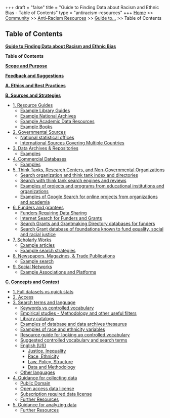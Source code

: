 +++
draft = "false"
title = "Guide to Finding Data about Racism and Ethnic Bias - Table of Contents"
type = "antiracism-resources"
+++
[Home](/) >> [Community](/community/) >> [Anti-Racism Resources](/community/antiracism-resources/) >> [Guide to...](/community/antiracism-resources-guide/) >> Table of Contents

## Table of Contents

**[Guide to Finding Data about Racism and Ethnic Bias](/community/antiracism-resources-guide/)**

**Table of Contents**

**[Scope and Purpose](/community/antiracism-resources-guide/#scope-and-purpose)**

**[Feedback and Suggestions](/community/antiracism-resources-guide/#feedback-and-suggestions)**

**[A. Ethics and Best Practices](/community/antiracism-resources-guide/a-ethics-and-best-practices)**

**[B. Sources and Strategies](/community/antiracism-resources-guide/b-sources-and-strategies)**

- [1\. Resource Guides](/community/antiracism-resources-guide/b-sources-and-strategies#1-resource-guides)
  - [Example Library Guides](/community/antiracism-resources-guide/b-sources-and-strategies#example-library-guides)
  - [Example National Archives](/community/antiracism-resources-guide/b-sources-and-strategies#example-national-archives)
  - [Example Academic Data Resources](/community/antiracism-resources-guide/b-sources-and-strategies#example-academic-data-resources)
  - [Example Books](/community/antiracism-resources-guide/b-sources-and-strategies#example-books)
- [2\. Governmental Sources](/community/antiracism-resources-guide/b-sources-and-strategies#2-governmental-sources)
  - [National statistical offices](/community/antiracism-resources-guide/b-sources-and-strategies#national-statistical-offices)
  - [International Sources Covering Multiple Countries](/community/antiracism-resources-guide/b-sources-and-strategies#international-sources-covering-multiple-countries)
- [3\. Data Archives & Repositories](/community/antiracism-resources-guide/b-sources-and-strategies#3-data-archives-repositories)
  - [Examples](/community/antiracism-resources-guide/b-sources-and-strategies#examples-data-archives-repositories)
- [4\. Commercial Databases](/community/antiracism-resources-guide/b-sources-and-strategies#4-commercial-databases)
  - [Examples](/community/antiracism-resources-guide/b-sources-and-strategies#examples-commercial-databases)
- [5\. Think Tanks, Research Centers, and Non-Governmental Organizations](/community/antiracism-resources-guide/b-sources-and-strategies#5-think-tanks-research-centers-and-non-governmental-organizations)
  - [Search organization and think tank index and directories](/community/antiracism-resources-guide/b-sources-and-strategies#search-organization-and-think-tank-index-and-directories)
  - [Search with think tank search engines and reviews](/community/antiracism-resources-guide/b-sources-and-strategies#search-with-think-tank-search-engines-and-reviews)
  - [Examples of projects and programs from educational institutions and organizations](/community/antiracism-resources-guide/b-sources-and-strategies#examples-of-projects-and-programs-from-educational-institutions-and-organizations)
  - [Examples of Google Search for online projects from organizations and academia](/community/antiracism-resources-guide/b-sources-and-strategies#examples-of-google-search-for-online-projects-from-organizations-and-academia)
- [6\. Funders and grantees](/community/antiracism-resources-guide/b-sources-and-strategies#6-funders-and-grantees)
  - [Funders Requiring Data Sharing](/community/antiracism-resources-guide/b-sources-and-strategies#funders-requiring-data-sharing)
  - [Internet Search for Funders and Grants](/community/antiracism-resources-guide/b-sources-and-strategies#internet-search-for-funders-and-grants)
  - [Search Grants and Grantmaking Directory databases for funders](/community/antiracism-resources-guide/b-sources-and-strategies#search-grants-and-grantmaking-directory-databases-for-funders)
  - [Search Grant database of foundations known to fund equality, social and racial justice](/community/antiracism-resources-guide/b-sources-and-strategies#search-grant-database-of-foundations-known-to-fund-equality-social-and-racial-justice)
- [7\. Scholarly Works](/community/antiracism-resources-guide/b-sources-and-strategies#7-scholarly-works)
  - [Example articles](/community/antiracism-resources-guide/b-sources-and-strategies#example-articles)
  - [Example search strategies](/community/antiracism-resources-guide/b-sources-and-strategies#example-search-strategies)
- [8\. Newspapers, Magazines, & Trade Publications](/community/antiracism-resources-guide/b-sources-and-strategies#8-newspapers-magazines-trade-publications)
  - [Example search](/community/antiracism-resources-guide/b-sources-and-strategies#example-search)
- [9\. Social Networks](/community/antiracism-resources-guide/b-sources-and-strategies#9-social-networks)
  - [Example Associations and Platforms](/community/antiracism-resources-guide/b-sources-and-strategies#example-associations-and-platforms)
  
**[C. Concepts and Context](/community/antiracism-resources-guide/c-concepts-and-context)**
- [1\. Full datasets vs quick stats](/community/antiracism-resources-guide/c-concepts-and-context/#1-full-datasets-vs-quick-stats)
- [2\. Access](/community/antiracism-resources-guide/c-concepts-and-context/#2-access)
- [3\. Search terms and language](/community/antiracism-resources-guide/c-concepts-and-context/#3-search-terms-and-language)
  - [Keywords vs controlled vocabulary](/community/antiracism-resources-guide/c-concepts-and-context/#keywords-vs-controlled-vocabulary)
  - [Empirical studies - Methodology and other useful filters](/community/antiracism-resources-guide/c-concepts-and-context/#empirical-studies---methodology-and-other-useful-filters)
  - [Library catalogs](/community/antiracism-resources-guide/c-concepts-and-context/#library-catalogs)
  - [Examples of database and data archives thesaurus](/community/antiracism-resources-guide/c-concepts-and-context/#examples-of-database-and-data-archives-thesaurus)
  - [Examples of race and ethnicity variables](/community/antiracism-resources-guide/c-concepts-and-context/#examples-of-race-and-ethnicity-variables)
  - [Resource guide for looking up controlled vocabulary](/community/antiracism-resources-guide/c-concepts-and-context/#resource-guide-for-looking-up-controlled-vocabulary)
  - [Suggested controlled vocabulary and search terms](/community/antiracism-resources-guide/c-concepts-and-context/#suggested-controlled-vocabulary-and-search-terms)
  - [English (US)](/community/antiracism-resources-guide/c-concepts-and-context/#english-us)
    - [Justice, Inequality](/community/antiracism-resources-guide/c-concepts-and-context/#justice-inequality)
    - [Race, Ethnicity](/community/antiracism-resources-guide/c-concepts-and-context/#race-ethnicity)
    - [Law, Policy, Structure](/community/antiracism-resources-guide/c-concepts-and-context/#law-policy-structure)
    - [Data and Methodology](/community/antiracism-resources-guide/c-concepts-and-context/#data-and-methodology)
  - [Other languages](/community/antiracism-resources-guide/c-concepts-and-context/#other-languages)
- [4\. Guidance for collecting data](/community/antiracism-resources-guide/c-concepts-and-context/#4-guidance-for-collecting-data)
  - [Public Domain](/community/antiracism-resources-guide/c-concepts-and-context/#public-domain)
  - [Open access data license](/community/antiracism-resources-guide/c-concepts-and-context/#open-access-data-license)
   - [Subscription required data license](/community/antiracism-resources-guide/c-concepts-and-context/#subscription-required-data-license)
  - [Further Resources](/community/antiracism-resources-guide/c-concepts-and-context/#further-resources)
- [5\. Guidance for analyzing data](/community/antiracism-resources-guide/c-concepts-and-context/#5-guidance-for-analyzing-data)
  - [Further Resources](/community/antiracism-resources-guide/c-concepts-and-context/#further-resources)
